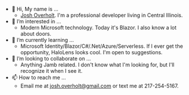 - 👋 Hi, My name is ...
  - [Josh Overholt](https://www.linkedin.com/in/josh-overholt-software/).  I'm a professional developer living in Central Illinois.
- 👀 I’m interested in ...
  - Modern Microsoft technology.  Today it's Blazor.  I also know a lot about doors.
- 🌱 I’m currently learning ...
  - Microsoft Identity/Blazor/C#/.Net/Azure/Serverless.  If I ever get the opportunity, HaloLens looks cool.  I'm open to suggestions.
- 💞️ I’m looking to collaborate on ...  
  - Anything Jamb related.  I don't know what I'm looking for, but I'll recognize it when I see it.
- 📫 How to reach me ... 
  - Email me at josh.overholt@gmail.com or text me at 217-254-5167.

<!---
LogJamb-Josh/LogJamb-Josh is a ✨ special ✨ repository because its `README.md` (this file) appears on your GitHub profile.
You can click the Preview link to take a look at your changes.
--->
